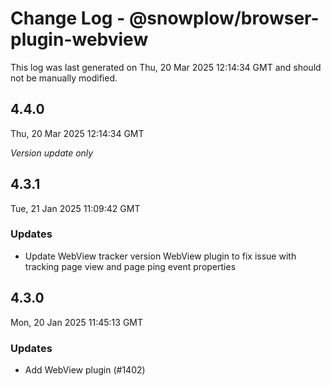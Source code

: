 # Change Log - @snowplow/browser-plugin-webview

This log was last generated on Thu, 20 Mar 2025 12:14:34 GMT and should not be manually modified.

## 4.4.0
Thu, 20 Mar 2025 12:14:34 GMT

_Version update only_

## 4.3.1
Tue, 21 Jan 2025 11:09:42 GMT

### Updates

- Update WebView tracker version WebView plugin to fix issue with tracking page view and page ping event properties

## 4.3.0
Mon, 20 Jan 2025 11:45:13 GMT

### Updates

- Add WebView plugin (#1402)


